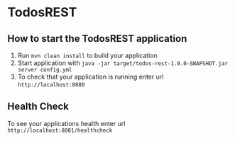 # TodosREST

How to start the TodosREST application
---

1. Run `mvn clean install` to build your application
1. Start application with `java -jar target/todos-rest-1.0.0-SNAPSHOT.jar server config.yml`
1. To check that your application is running enter url `http://localhost:8080`

Health Check
---

To see your applications health enter url `http://localhost:8081/healthcheck`
